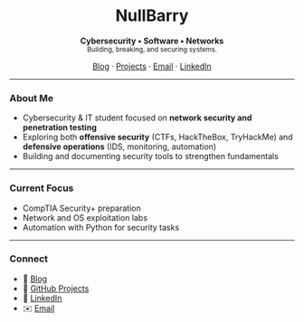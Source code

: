 <h1 align="center">NullBarry</h1>
<p align="center">
  <b>Cybersecurity • Software • Networks</b><br/>
  <sub>Building, breaking, and securing systems.</sub>
</p>

<p align="center">
  <a href="https://your-blog-url-here">Blog</a> ·
  <a href="https://github.com/NullBarry?tab=repositories">Projects</a> ·
  <a href="mailto:your-email@example.com">Email</a> ·
  <a href="https://www.linkedin.com/in/your-linkedin/">LinkedIn</a>
</p>

---

### About Me
- Cybersecurity & IT student focused on **network security and penetration testing**  
- Exploring both **offensive security** (CTFs, HackTheBox, TryHackMe) and **defensive operations** (IDS, monitoring, automation)  
- Building and documenting security tools to strengthen fundamentals  

---

### Current Focus
- CompTIA Security+ preparation  
- Network and OS exploitation labs  
- Automation with Python for security tasks  

---

### Connect
- 📖 [Blog](https://your-blog-url-here)  
- 📂 [GitHub Projects](https://github.com/NullBarry?tab=repositories)  
- 💼 [LinkedIn](https://www.linkedin.com/in/your-linkedin/)  
- ✉️ [Email](mailto:your-email@example.com)  
